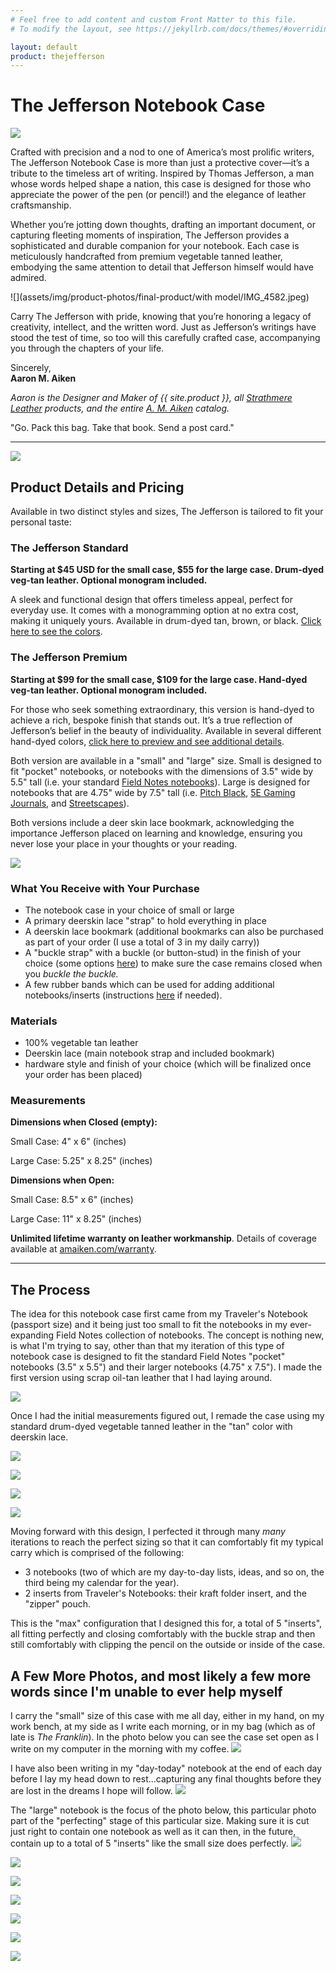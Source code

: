 ```yaml
---
# Feel free to add content and custom Front Matter to this file.
# To modify the layout, see https://jekyllrb.com/docs/themes/#overriding-theme-defaults

layout: default
product: thejefferson
---
```


# The Jefferson Notebook Case

![](assets/img/product-photos/final-product/IMG_4640.jpeg)

Crafted with precision and a nod to one of America’s most prolific writers, The Jefferson Notebook Case is more than just a protective cover—it’s a tribute to the timeless art of writing. Inspired by Thomas Jefferson, a man whose words helped shape a nation, this case is designed for those who appreciate the power of the pen (or pencil!) and the elegance of leather craftsmanship.

Whether you’re jotting down thoughts, drafting an important document, or capturing fleeting moments of inspiration, The Jefferson provides a sophisticated and durable companion for your notebook. Each case is meticulously handcrafted from premium vegetable tanned leather, embodying the same attention to detail that Jefferson himself would have admired.

![](assets/img/product-photos/final-product/with model/IMG_4582.jpeg)

Carry The Jefferson with pride, knowing that you’re honoring a legacy of creativity, intellect, and the written word. Just as Jefferson’s writings have stood the test of time, so too will this carefully crafted case, accompanying you through the chapters of your life.

Sincerely,  
**Aaron M. Aiken**

*Aaron is the Designer and Maker of {{ site.product }}, all [Strathmere Leather](https://strathmereleather.com) products, and the entire [A. M. Aiken](https://amaiken.com) catalog.*

"Go. Pack this bag. Take that book. Send a post card."

---
![](assets/img/product-photos/final-product/IMG_4347.jpeg)
## Product Details and Pricing

Available in two distinct styles and sizes, The Jefferson is tailored to fit your personal taste:

### The Jefferson Standard

**Starting at $45 USD for the small case, $55 for the large case. Drum-dyed veg-tan leather. Optional monogram included.**

A sleek and functional design that offers timeless appeal, perfect for everyday use. It comes with a monogramming option at no extra cost, making it uniquely yours. Available in drum-dyed tan, brown, or black. [Click here to see the colors](https://strathmereleather.b-cdn.net/Drum-Dyed%20Leather%20Colors.jpg).

### The Jefferson Premium

**Starting at $99 for the small case, $109 for the large case. Hand-dyed veg-tan leather. Optional monogram included.**

For those who seek something extraordinary, this version is hand-dyed to achieve a rich, bespoke finish that stands out. It’s a true reflection of Jefferson’s belief in the beauty of individuality. Available in several different hand-dyed colors, [click here to preview and see additional details](/premium.html). 

Both version are available in a "small" and "large" size. Small is designed to fit "pocket" notebooks, or notebooks with the dimensions of 3.5" wide by 5.5" tall (i.e. your standard [Field Notes notebooks](https://fieldnotesbrand.com/#products)). Large is designed for notebooks that are 4.75" wide by 7.5" tall (i.e. [Pitch Black](https://fieldnotesbrand.com/products/pitch-black-notebook), [5E Gaming Journals](https://fieldnotesbrand.com/products/5e-gaming-journals), and [Streetscapes](https://fieldnotesbrand.com/products/streetscapes)). 

Both versions include a deer skin lace bookmark, acknowledging the importance Jefferson placed on learning and knowledge, ensuring you never lose your place in your thoughts or your reading.

![](assets/img/product-photos/final-product/IMG_4626.jpeg)

### What You Receive with Your Purchase
- The notebook case in your choice of small or large
- A primary deerskin lace "strap" to hold everything in place
- A deerskin lace bookmark (additional bookmarks can also be purchased as part of your order (I use a total of 3 in my daily carry))
- A "buckle strap" with a buckle (or button-stud) in the finish of your choice (some options [here](https://strathmereleather.b-cdn.net/A.%20M.%20Aiken%20Strathmere%20Leather%20-%20Hardware%20Options.jpg)) to make sure the case remains closed when you _buckle the buckle._
- A few rubber bands which can be used for adding additional notebooks/inserts (instructions [here](/instructions.html) if needed).

### Materials
- 100% vegetable tan leather
- Deerskin lace (main notebook strap and included bookmark)
- hardware style and finish of your choice (which will be finalized once your order has been placed)

### Measurements

**Dimensions when Closed (empty):**

Small Case: 4" x 6" (inches)

Large Case: 5.25" x 8.25" (inches)

**Dimensions when Open:**

Small Case: 8.5" x 6" (inches)

Large Case: 11" x 8.25" (inches)

**Unlimited lifetime warranty on leather workmanship**. Details of coverage available at [amaiken.com/warranty](https://amaiken.com/pages/shipping-returns-and-warranty-information).

---

## The Process

The idea for this notebook case first came from my Traveler's Notebook (passport size) and it being just too small to fit the notebooks in my ever-expanding Field Notes collection of notebooks. The concept is nothing new, is what I'm trying to say, other than that my iteration of this type of notebook case is designed to fit the standard Field Notes "pocket" notebooks (3.5" x 5.5") and their larger notebooks (4.75" x 7.5"). I made the first version using scrap oil-tan leather that I had laying around. 

![](assets/img/product-photos/inspiration/IMG_4300.jpeg)

Once I had the initial measurements figured out, I remade the case using my standard drum-dyed vegetable tanned leather in the "tan" color with deerskin lace.

![](assets/img/product-photos/inspiration/IMG_4301.jpeg)

![](assets/img/product-photos/inspiration/IMG_4307.jpeg)

![](assets/img/product-photos/inspiration/IMG_4311.jpeg)

![](assets/img/product-photos/inspiration/IMG_4325.jpeg)

Moving forward with this design, I perfected it through many *many* iterations to reach the perfect sizing so that it can comfortably fit my typical carry which is comprised of the following:
- 3 notebooks (two of which are my day-to-day lists, ideas, and so on, the third being my calendar for the year).
- 2 inserts from Traveler's Notebooks: their kraft folder insert, and the "zipper" pouch.

This is the "max" configuration that I designed this for, a total of 5 "inserts", all fitting perfectly and closing comfortably with the buckle strap and then still comfortably with clipping the pencil on the outside or inside of the case.

## A Few More Photos, and most likely a few more words since I'm unable to ever help myself

I carry the "small" size of this case with me all day, either in my hand, on my work bench, at my side as I write each morning, or in my bag (which as of late is _The Franklin_). In the photo below you can see the case set open as I write on my computer in the morning with my coffee. 
![](assets/img/product-photos/final-product/IMG_4358.jpeg)

I have also been writing in my "day-today" notebook at the end of each day before I lay my head down to rest...capturing any final thoughts before they are lost in the dreams I hope will follow.
![](assets/img/product-photos/final-product/IMG_4513.jpeg)

The "large" notebook is the focus of the photo below, this particular photo part of the "perfecting" stage of this particular size. Making sure it is cut just right to contain one notebook as well as it can then, in the future, contain up to a total of 5 "inserts" like the small size does perfectly. 
![](assets/img/product-photos/final-product/IMG_4514.jpeg)

![](assets/img/product-photos/final-product/IMG_4524.jpeg)

![](assets/img/product-photos/final-product/IMG_4529.jpeg)

![](assets/img/product-photos/final-product/button-stud/IMG_4946.jpeg)

![](assets/img/product-photos/final-product/button-stud/IMG_4947.jpeg)

![](assets/img/product-photos/final-product/IMG_4581.jpeg)

![](assets/img/product-photos/final-product/IMG_4638.jpeg)